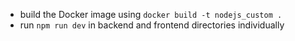 - build the Docker image using `docker build -t nodejs_custom .`
- run `npm run dev` in backend and frontend directories individually